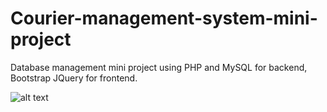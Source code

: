 # Courier-management-system-mini-project
Database management mini project using PHP and MySQL for backend, Bootstrap JQuery for frontend.

![alt text](http://url/to/cms.png)
